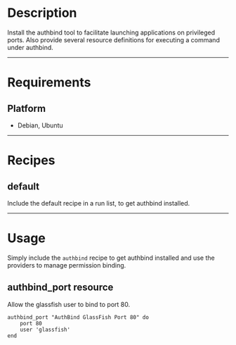 Description
===========

Install the authbind tool to facilitate launching applications on privileged ports. Also provide several resource definitions for executing a command under authbind.

---
Requirements
============

Platform
--------

* Debian, Ubuntu

---
Recipes
=======

default
-------

Include the default recipe in a run list, to get authbind installed.

---
Usage
=====

Simply include the `authbind` recipe to get authbind installed and use the providers to manage permission binding.

authbind_port resource
----------------------

Allow the glassfish user to bind to port 80.

    authbind_port "AuthBind GlassFish Port 80" do
        port 80
        user 'glassfish'
    end
